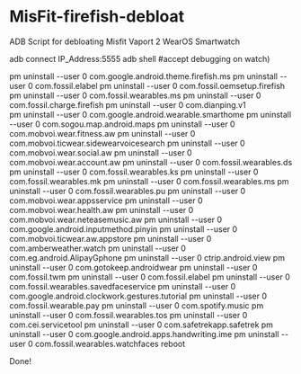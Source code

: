# MisFit-firefish-debloat
ADB Script for debloating Misfit Vaport 2 WearOS Smartwatch

adb connect IP_Address:5555
adb shell 
#accept debugging on watch)

pm uninstall --user 0 com.google.android.theme.firefish.ms
pm uninstall --user 0 com.fossil.elabel
pm uninstall --user 0 com.fossil.oemsetup.firefish
pm uninstall --user 0 com.fossil.wearables.ms
pm uninstall --user 0 com.fossil.charge.firefish
pm uninstall --user 0 com.dianping.v1   
pm uninstall --user 0 com.google.android.wearable.smarthome
pm uninstall --user 0 com.sogou.map.android.maps
pm uninstall --user 0 com.mobvoi.wear.fitness.aw
pm uninstall --user 0 com.mobvoi.ticwear.sidewearvoicesearch
pm uninstall --user 0 com.mobvoi.wear.social.aw
pm uninstall --user 0 com.mobvoi.wear.account.aw
pm uninstall --user 0 com.fossil.wearables.ds
pm uninstall --user 0 com.fossil.wearables.ks
pm uninstall --user 0 com.fossil.wearables.mk
pm uninstall --user 0 com.fossil.wearables.ms
pm uninstall --user 0 com.fossil.wearables.pu
pm uninstall --user 0 com.mobvoi.wear.appsservice
pm uninstall --user 0 com.mobvoi.wear.health.aw
pm uninstall --user 0 com.mobvoi.wear.neteasemusic.aw
pm uninstall --user 0 com.google.android.inputmethod.pinyin
pm uninstall --user 0 com.mobvoi.ticwear.aw.appstore
pm uninstall --user 0 com.amberweather.watch
pm uninstall --user 0 com.eg.android.AlipayGphone
pm uninstall --user 0 ctrip.android.view
pm uninstall --user 0 com.gotokeep.androidwear
pm uninstall --user 0 com.fossil.twm
pm uninstall --user 0 com.fossil.elabel
pm uninstall --user 0 com.fossil.wearables.savedfaceservice
pm uninstall --user 0 com.google.android.clockwork.gestures.tutorial
pm uninstall --user 0 com.fossil.wearable.pay
pm uninstall --user 0 com.spotify.music
pm uninstall --user 0 com.fossil.wearables.tos
pm uninstall --user 0 com.cei.servicetool
pm uninstall --user 0 com.safetrekapp.safetrek
pm uninstall --user 0 com.google.android.apps.handwriting.ime
pm uninstall --user 0 com.fossil.wearables.watchfaces
reboot


Done!
